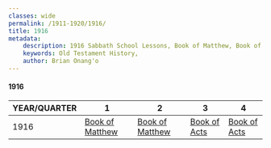 ```yaml
---
classes: wide
permalink: /1911-1920/1916/
title: 1916
metadata:
    description: 1916 Sabbath School Lessons, Book of Matthew, Book of Matthew, Book of Acts, Book of Acts
    keywords: Old Testament History,
    author: Brian Onang'o
---
```


#### 1916

YEAR/QUARTER |   1  | 2| 3| 4
-------------|------------|---|--|---
1916   |  [Book of Matthew](/1911-1920/1916/quarter1) | [Book of Matthew](/1911-1920/1916/quarter2) | [Book of Acts](/1911-1920/1916/quarter3) | [Book of Acts](/1911-1920/1916/quarter4) |
 